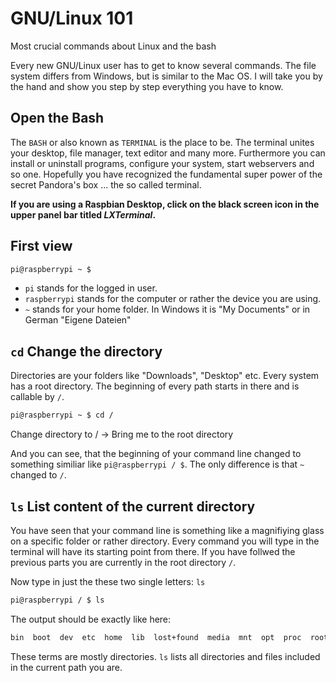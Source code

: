# GNU/Linux 101
Most crucial commands about Linux and the bash

Every new GNU/Linux user has to get to know several commands. The file system differs from Windows, but is similar to the Mac OS. I will take you by the hand and show you step by step everything you have to know.

## Open the Bash
The ```BASH``` or also known as ```TERMINAL``` is the place to be. The terminal unites your desktop, file manager, text editor and many more. Furthermore you can install or uninstall programs, configure your system, start webservers and so one. Hopefully you have recognized the fundamental super power of the secret Pandora's box ... the so called terminal.

**If you are using a Raspbian Desktop, click on the black screen icon in the upper panel bar titled *LXTerminal*.**

## First view

```bash
pi@raspberrypi ~ $
```

- ```pi``` stands for the logged in user.
- ```raspberrypi``` stands for the computer or rather the device you are using.
- ```~``` stands for your home folder. In Windows it is "My Documents" or in German "Eigene Dateien"

## ```cd``` Change the directory
Directories are your folders like "Downloads", "Desktop" etc. Every system has a root directory. The beginning of every path starts in there and is callable by ```/```.

```bash
pi@raspberrypi ~ $ cd /
```
Change directory to / -> Bring me to the root directory

And you can see, that the beginning of your command line changed to something similiar like ```pi@raspberrypi / $```. The only difference is that ```~``` changed to ```/```.

## ```ls``` List content of the current directory
You have seen that your command line is something like a magnifiying glass on a specific folder or rather directory. Every command you will type in the terminal will have its starting point from there. If you have follwed the previous parts you are currently in the root directory ```/```.

Now type in just the these two single letters: ```ls```

```bash
pi@raspberrypi / $ ls
```

The output should be exactly like here: 
```bash
bin  boot  dev  etc  home  lib  lost+found  media  mnt  opt  proc  root  run  sbin  selinux  srv  sys  tmp  usr  var
```

These terms are mostly directories. ```ls``` lists all directories and files included in the current path you are.
